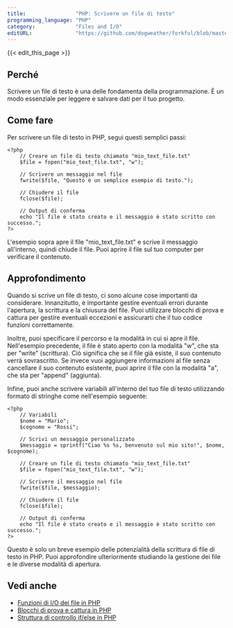```yaml
---
title:                "PHP: Scrivere un file di testo"
programming_language: "PHP"
category:             "Files and I/O"
editURL:              "https://github.com/dogweather/forkful/blob/master/content/it/php/writing-a-text-file.md"
---
```


{{< edit_this_page >}}

## Perché
Scrivere un file di testo è una delle fondamenta della programmazione. È un modo essenziale per leggere e salvare dati per il tuo progetto.

## Come fare
Per scrivere un file di testo in PHP, segui questi semplici passi:

```
<?php
    // Creare un file di testo chiamato "mio_text_file.txt"
    $file = fopen("mio_text_file.txt", "w");

    // Scrivere un messaggio nel file
    fwrite($file, "Questo è un semplice esempio di testo.");

    // Chiudere il file
    fclose($file);
    
    // Output di conferma
    echo "Il file è stato creato e il messaggio è stato scritto con successo.";
?>
```

L'esempio sopra apre il file "mio_text_file.txt" e scrive il messaggio all'interno, quindi chiude il file. Puoi aprire il file sul tuo computer per verificare il contenuto.

## Approfondimento
Quando si scrive un file di testo, ci sono alcune cose importanti da considerare. Innanzitutto, è importante gestire eventuali errori durante l'apertura, la scrittura e la chiusura del file. Puoi utilizzare blocchi di prova e cattura per gestire eventuali eccezioni e assicurarti che il tuo codice funzioni correttamente.

Inoltre, puoi specificare il percorso e la modalità in cui si apre il file. Nell'esempio precedente, il file è stato aperto con la modalità "w", che sta per "write" (scrittura). Ciò significa che se il file già esiste, il suo contenuto verrà sovrascritto. Se invece vuoi aggiungere informazioni al file senza cancellare il suo contenuto esistente, puoi aprire il file con la modalità "a", che sta per "append" (aggiunta).

Infine, puoi anche scrivere variabili all'interno del tuo file di testo utilizzando formato di stringhe come nell'esempio seguente:

```
<?php
    // Variabili
    $nome = "Mario";
    $cognome = "Rossi";

    // Scrivi un messaggio personalizzato
    $messaggio = sprintf("Ciao %s %s, benvenuto sul mio sito!", $nome, $cognome);

    // Creare un file di testo chiamato "mio_text_file.txt"
    $file = fopen("mio_text_file.txt", "w");

    // Scrivere il messaggio nel file
    fwrite($file, $messaggio);

    // Chiudere il file
    fclose($file);

    // Output di conferma
    echo "Il file è stato creato e il messaggio è stato scritto con successo.";
?>
```

Questo è solo un breve esempio delle potenzialità della scrittura di file di testo in PHP. Puoi approfondire ulteriormente studiando la gestione dei file e le diverse modalità di apertura.

## Vedi anche
- [Funzioni di I/O dei file in PHP](https://www.php.net/manual/it/ref.filesystem.php)
- [Blocchi di prova e cattura in PHP](https://www.php.net/manual/it/language.exceptions.php)
- [Struttura di controllo if/else in PHP](https://www.php.net/manual/it/control-structures.if.php)